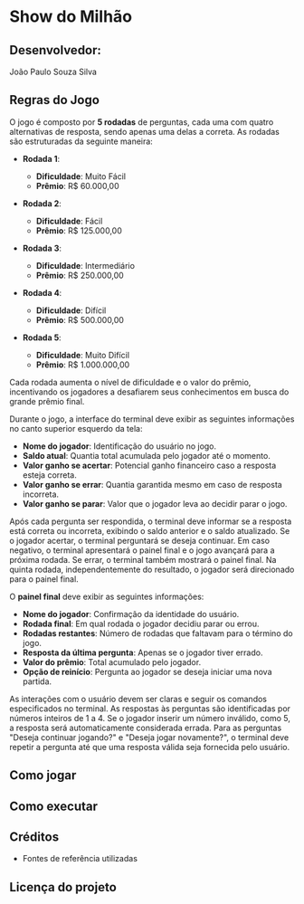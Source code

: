 # Show do Milhão

## Desenvolvedor:
  João Paulo Souza Silva

## Regras do Jogo
O jogo é composto por **5 rodadas** de perguntas, cada uma com quatro alternativas de resposta, sendo apenas uma delas a correta. As rodadas são estruturadas da seguinte maneira:

- **Rodada 1**:
  - **Dificuldade**: Muito Fácil
  - **Prêmio**: R\$ 60.000,00

- **Rodada 2**:
  - **Dificuldade**: Fácil
  - **Prêmio**: R\$ 125.000,00

- **Rodada 3**:
  - **Dificuldade**: Intermediário
  - **Prêmio**: R\$ 250.000,00

- **Rodada 4**:
  - **Dificuldade**: Difícil
  - **Prêmio**: R\$ 500.000,00

- **Rodada 5**:
  - **Dificuldade**: Muito Difícil
  - **Prêmio**: R\$ 1.000.000,00

Cada rodada aumenta o nível de dificuldade e o valor do prêmio, incentivando os jogadores a desafiarem seus conhecimentos em busca do grande prêmio final.

Durante o jogo, a interface do terminal deve exibir as seguintes informações no canto superior esquerdo da tela:
- **Nome do jogador**: Identificação do usuário no jogo.
- **Saldo atual**: Quantia total acumulada pelo jogador até o momento.
- **Valor ganho se acertar**: Potencial ganho financeiro caso a resposta esteja correta.
- **Valor ganho se errar**: Quantia garantida mesmo em caso de resposta incorreta.
- **Valor ganho se parar**: Valor que o jogador leva ao decidir parar o jogo.

Após cada pergunta ser respondida, o terminal deve informar se a resposta está correta ou incorreta, exibindo o saldo anterior e o saldo atualizado. Se o jogador acertar, o terminal perguntará se deseja continuar. Em caso negativo, o terminal apresentará o painel final e o jogo avançará para a próxima rodada. Se errar, o terminal também mostrará o painel final. Na quinta rodada, independentemente do resultado, o jogador será direcionado para o painel final.

O **painel final** deve exibir as seguintes informações:
- **Nome do jogador**: Confirmação da identidade do usuário.
- **Rodada final**: Em qual rodada o jogador decidiu parar ou errou.
- **Rodadas restantes**: Número de rodadas que faltavam para o término do jogo.
- **Resposta da última pergunta**: Apenas se o jogador tiver errado.
- **Valor do prêmio**: Total acumulado pelo jogador.
- **Opção de reinício**: Pergunta ao jogador se deseja iniciar uma nova partida.

As interações com o usuário devem ser claras e seguir os comandos especificados no terminal. As respostas às perguntas são identificadas por números inteiros de 1 a 4. Se o jogador inserir um número inválido, como 5, a resposta será automaticamente considerada errada. Para as perguntas "Deseja continuar jogando?" e "Deseja jogar novamente?", o terminal deve repetir a pergunta até que uma resposta válida seja fornecida pelo usuário.
## Como jogar

## Como executar

## Créditos 
- Fontes de referência utilizadas

## Licença do projeto
